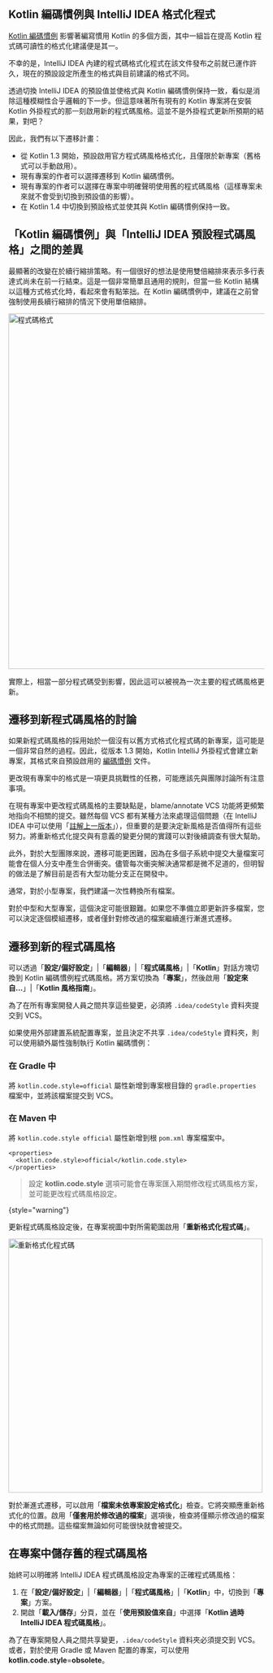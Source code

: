 [//]: # (title: 遷移至 Kotlin 程式碼風格)

## Kotlin 編碼慣例與 IntelliJ IDEA 格式化程式

[Kotlin 編碼慣例](coding-conventions.md) 影響著編寫慣用 Kotlin 的多個方面，其中一組旨在提高 Kotlin 程式碼可讀性的格式化建議便是其一。

不幸的是，IntelliJ IDEA 內建的程式碼格式化程式在該文件發布之前就已運作許久，現在的預設設定所產生的格式與目前建議的格式不同。

透過切換 IntelliJ IDEA 的預設值並使格式與 Kotlin 編碼慣例保持一致，看似是消除這種模糊性合乎邏輯的下一步。但這意味著所有現有的 Kotlin 專案將在安裝 Kotlin 外掛程式的那一刻啟用新的程式碼風格。這並不是外掛程式更新所預期的結果，對吧？

因此，我們有以下遷移計畫：

*   從 Kotlin 1.3 開始，預設啟用官方程式碼風格格式化，且僅限於新專案（舊格式可以手動啟用）。
*   現有專案的作者可以選擇遷移到 Kotlin 編碼慣例。
*   現有專案的作者可以選擇在專案中明確聲明使用舊的程式碼風格（這樣專案未來就不會受到切換到預設值的影響）。
*   在 Kotlin 1.4 中切換到預設格式並使其與 Kotlin 編碼慣例保持一致。

## 「Kotlin 編碼慣例」與「IntelliJ IDEA 預設程式碼風格」之間的差異

最顯著的改變在於續行縮排策略。有一個很好的想法是使用雙倍縮排來表示多行表達式尚未在前一行結束。這是一個非常簡單且通用的規則，但當一些 Kotlin 結構以這種方式格式化時，看起來會有點笨拙。在 Kotlin 編碼慣例中，建議在之前曾強制使用長續行縮排的情況下使用單倍縮排。

<img src="code-formatting-diff.png" alt="程式碼格式" width="700"/>

實際上，相當一部分程式碼受到影響，因此這可以被視為一次主要的程式碼風格更新。

## 遷移到新程式碼風格的討論

如果新程式碼風格的採用始於一個沒有以舊方式格式化程式碼的新專案，這可能是一個非常自然的過程。因此，從版本 1.3 開始，Kotlin IntelliJ 外掛程式會建立新專案，其格式來自預設啟用的 [編碼慣例](coding-conventions.md) 文件。

更改現有專案中的格式是一項更具挑戰性的任務，可能應該先與團隊討論所有注意事項。

在現有專案中更改程式碼風格的主要缺點是，blame/annotate VCS 功能將更頻繁地指向不相關的提交。雖然每個 VCS 都有某種方法來處理這個問題（在 IntelliJ IDEA 中可以使用「[註解上一版本](https://www.jetbrains.com/help/idea/investigate-changes.html)」），但重要的是要決定新風格是否值得所有這些努力。將重新格式化提交與有意義的變更分開的實踐可以對後續調查有很大幫助。

此外，對於大型團隊來說，遷移可能更困難，因為在多個子系統中提交大量檔案可能會在個人分支中產生合併衝突。儘管每次衝突解決通常都是微不足道的，但明智的做法是了解目前是否有大型功能分支正在開發中。

通常，對於小型專案，我們建議一次性轉換所有檔案。

對於中型和大型專案，這個決定可能很艱難。如果您不準備立即更新許多檔案，您可以決定逐個模組遷移，或者僅針對修改過的檔案繼續進行漸進式遷移。

## 遷移到新的程式碼風格

可以透過「**設定/偏好設定**」|「**編輯器**」|「**程式碼風格**」|「**Kotlin**」對話方塊切換到 Kotlin 編碼慣例程式碼風格。將方案切換為「**專案**」，然後啟用「**設定來自...**」|「**Kotlin 風格指南**」。

為了在所有專案開發人員之間共享這些變更，必須將 `.idea/codeStyle` 資料夾提交到 VCS。

如果使用外部建置系統配置專案，並且決定不共享 `.idea/codeStyle` 資料夾，則可以使用額外屬性強制執行 Kotlin 編碼慣例：

### 在 Gradle 中

將 `kotlin.code.style=official` 屬性新增到專案根目錄的 `gradle.properties` 檔案中，並將該檔案提交到 VCS。

### 在 Maven 中

將 `kotlin.code.style official` 屬性新增到根 `pom.xml` 專案檔案中。

```
<properties>
  <kotlin.code.style>official</kotlin.code.style>
</properties>
```

>設定 **kotlin.code.style** 選項可能會在專案匯入期間修改程式碼風格方案，並可能更改程式碼風格設定。
>
{style="warning"}

更新程式碼風格設定後，在專案視圖中對所需範圍啟用「**重新格式化程式碼**」。

<img src="reformat-code.png" alt="重新格式化程式碼" width="500"/>

對於漸進式遷移，可以啟用「**檔案未依專案設定格式化**」檢查。它將突顯應重新格式化的位置。啟用「**僅套用於修改過的檔案**」選項後，檢查將僅顯示修改過的檔案中的格式問題。這些檔案無論如何可能很快就會被提交。

## 在專案中儲存舊的程式碼風格

始終可以明確將 IntelliJ IDEA 程式碼風格設定為專案的正確程式碼風格：

1.  在「**設定/偏好設定**」|「**編輯器**」|「**程式碼風格**」|「**Kotlin**」中，切換到「**專案**」方案。
2.  開啟「**載入/儲存**」分頁，並在「**使用預設值來自**」中選擇「**Kotlin 過時 IntelliJ IDEA 程式碼風格**」。

為了在專案開發人員之間共享變更，`.idea/codeStyle` 資料夾必須提交到 VCS。或者，對於使用 Gradle 或 Maven 配置的專案，可以使用 **kotlin.code.style**=**obsolete**。